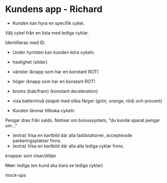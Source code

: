 # Kundens app - Richard

* Kunden kan hyra en specifik cykel.

Välj cykel från en lista med lediga cyklar.

Identifieras med ID.

* Under hyrtiden kan kunden köra cykeln.

* hastighet (slider)
* vänster (knapp som har en konstant ROT)
* höger (knapp som har en konstant ROT)
* broms (bak/fram) (konstant deceleration)
* visa batterinivå (stapel med olika färger (grön, orange, röd) och procent)

* Kunden lämnar tillbaka cykeln.

Pengar dras från saldo. Notiser om bonussystem, "du kunde sparat pengar om..."

* (extra) Visa en kartbild där alla laddstationer, accepterade parkeringsplatser finns.
* (extra) Visa en kartbild där alla alla lediga cyklar finns.

knappar som visar/döljer

~~filter~~: lediga (en kund ska bara se lediga cyklar)

mock-ups


